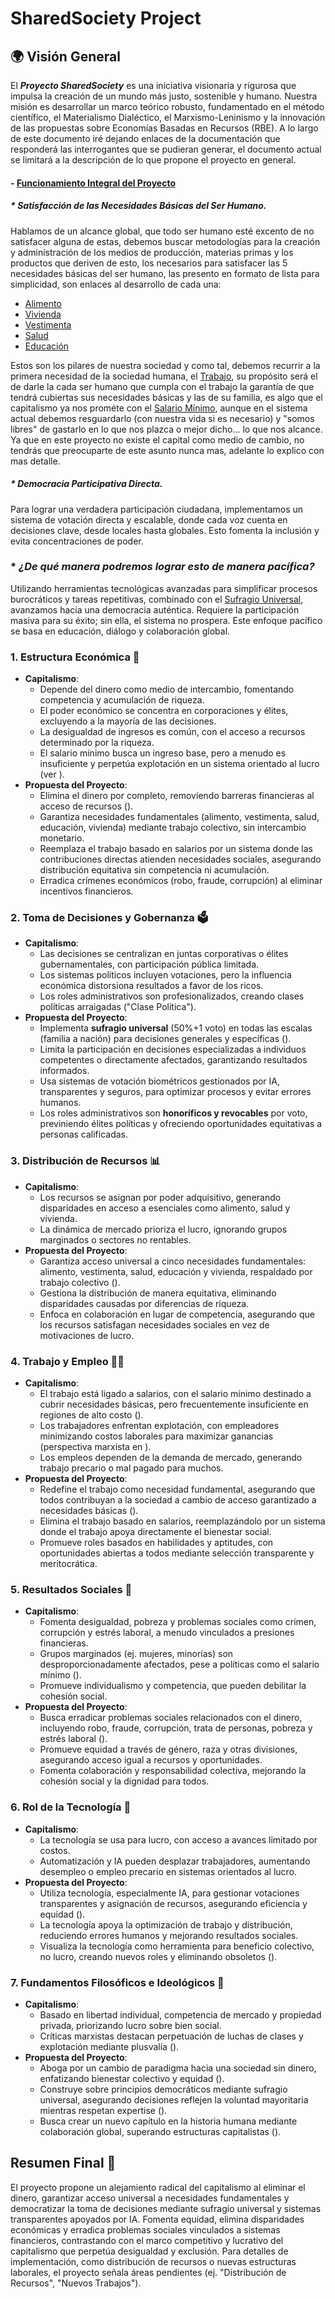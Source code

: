 # SharedSociety Project

## 🌍 Visión General

El ***Proyecto SharedSociety*** es una iniciativa visionaria y rigurosa que impulsa la creación de un mundo más justo, sostenible y humano. Nuestra misión es desarrollar un marco teórico robusto, fundamentado en el método científico, el Materialismo Dialéctico, el Marxismo-Leninismo y la innovación de las propuestas sobre Economías Basadas en Recursos (RBE).
A lo largo de este documento iré dejando enlaces de la documentación que responderá las interrogantes que se pudieran generar, el documento actual se limitará a la descripción de lo que propone el proyecto en general.

#### - [Funcionamiento Integral del Proyecto](https://github.com/NegroBolchevique/SharedSocietyProject/blob/9a42a4e9afd33ae180c2fa8b5f175cf715292224/the-shared-society-project/funcionamiento.md)
##### * *Satisfacción de las Necesidades Básicas del Ser Humano.*
Hablamos de un alcance global, que todo ser humano esté excento de no satisfacer alguna de estas, debemos buscar metodologías para la creación y administración de los medios de producción, materias primas y los productos que deriven de esto, los necesarios para satisfacer las 5 necesidades básicas del ser humano, las presento en formato de lista para simplicidad, son enlaces al desarrollo de cada una:

- [Alimento](https://github.com/NegroBolchevique/SharedSocietyProject/blob/9a42a4e9afd33ae180c2fa8b5f175cf715292224/the-shared-society-project/fundamentos-y-conceptos/necesidades-basicas-universales/alimento.md)
- [Vivienda](https://github.com/NegroBolchevique/SharedSocietyProject/blob/9a42a4e9afd33ae180c2fa8b5f175cf715292224/the-shared-society-project/fundamentos-y-conceptos/necesidades-basicas-universales/vivienda.md)
- [Vestimenta](https://github.com/NegroBolchevique/SharedSocietyProject/blob/9a42a4e9afd33ae180c2fa8b5f175cf715292224/the-shared-society-project/fundamentos-y-conceptos/necesidades-basicas-universales/vestimenta.md)
- [Salud](https://github.com/NegroBolchevique/SharedSocietyProject/blob/9a42a4e9afd33ae180c2fa8b5f175cf715292224/the-shared-society-project/fundamentos-y-conceptos/necesidades-basicas-universales/salud.md)
- [Educación](https://github.com/NegroBolchevique/SharedSocietyProject/blob/9a42a4e9afd33ae180c2fa8b5f175cf715292224/the-shared-society-project/fundamentos-y-conceptos/necesidades-basicas-universales/educacion.md)
      
Estos son los pilares de nuestra sociedad y como tal, debemos recurrir a la primera necesidad de la sociedad humana, el [Trabajo](https://github.com/NegroBolchevique/SharedSocietyProject/blob/9a42a4e9afd33ae180c2fa8b5f175cf715292224/the-shared-society-project/fundamentos-y-conceptos/necesidades-basicas-universales/trabajo.md), su propósito será el de darle la cada ser humano que cumpla con el trabajo la garantía de que tendrá cubiertas sus necesidades básicas y las de su familia, es algo que el capitalismo ya nos prométe con el [Salario Mínimo](https://github.com/NegroBolchevique/SharedSocietyProject/blob/9a42a4e9afd33ae180c2fa8b5f175cf715292224/the-shared-society-project/fundamentos-y-conceptos/salario-minimo.md), aunque en el sistema actual debemos resguardarlo (con nuestra vida si es necesario) y "somos libres" de gastarlo en lo que nos plazca o mejor dicho... lo que nos alcance. Ya que en este proyecto no existe el capital como medio de cambio, no tendrás que preocuparte de este asunto nunca mas, adelante lo explico con mas detalle.

##### * *Democracia Participativa Directa.*
Para lograr una verdadera participación ciudadana, implementamos un sistema de votación directa y escalable, donde cada voz cuenta en decisiones clave, desde locales hasta globales. Esto fomenta la inclusión y evita concentraciones de poder.

### * *¿De qué manera podremos lograr esto de manera pacífica?*
Utilizando herramientas tecnológicas avanzadas para simplificar procesos burocráticos y tareas repetitivas, combinado con el [Sufragio Universal](https://github.com/NegroBolchevique/SharedSocietyProject/blob/9a42a4e9afd33ae180c2fa8b5f175cf715292224/the-shared-society-project/fundamentos-y-conceptos/sufragio-universal.md), avanzamos hacia una democracia auténtica. Requiere la participación masiva para su éxito; sin ella, el sistema no prospera. Este enfoque pacífico se basa en educación, diálogo y colaboración global.

### 1. **Estructura Económica** 🚀
- **Capitalismo**:
  - Depende del dinero como medio de intercambio, fomentando competencia y acumulación de riqueza.
  - El poder económico se concentra en corporaciones y élites, excluyendo a la mayoría de las decisiones.
  - La desigualdad de ingresos es común, con el acceso a recursos determinado por la riqueza.
  - El salario mínimo busca un ingreso base, pero a menudo es insuficiente y perpetúa explotación en un sistema orientado al lucro (ver ).
- **Propuesta del Proyecto**:
  - Elimina el dinero por completo, removiendo barreras financieras al acceso de recursos ().
  - Garantiza necesidades fundamentales (alimento, vestimenta, salud, educación, vivienda) mediante trabajo colectivo, sin intercambio monetario.
  - Reemplaza el trabajo basado en salarios por un sistema donde las contribuciones directas atienden necesidades sociales, asegurando distribución equitativa sin competencia ni acumulación.
  - Erradica crímenes económicos (robo, fraude, corrupción) al eliminar incentivos financieros.

### 2. **Toma de Decisiones y Gobernanza** 🗳️
- **Capitalismo**:
  - Las decisiones se centralizan en juntas corporativas o élites gubernamentales, con participación pública limitada.
  - Los sistemas políticos incluyen votaciones, pero la influencia económica distorsiona resultados a favor de los ricos.
  - Los roles administrativos son profesionalizados, creando clases políticas arraigadas ("Clase Política").
- **Propuesta del Proyecto**:
  - Implementa **sufragio universal** (50%+1 voto) en todas las escalas (familia a nación) para decisiones generales y específicas ().
  - Limita la participación en decisiones especializadas a individuos competentes o directamente afectados, garantizando resultados informados.
  - Usa sistemas de votación biométricos gestionados por IA, transparentes y seguros, para optimizar procesos y evitar errores humanos.
  - Los roles administrativos son **honoríficos y revocables** por voto, previniendo élites políticas y ofreciendo oportunidades equitativas a personas calificadas.

### 3. **Distribución de Recursos** 📊
- **Capitalismo**:
  - Los recursos se asignan por poder adquisitivo, generando disparidades en acceso a esenciales como alimento, salud y vivienda.
  - La dinámica de mercado prioriza el lucro, ignorando grupos marginados o sectores no rentables.
- **Propuesta del Proyecto**:
  - Garantiza acceso universal a cinco necesidades fundamentales: alimento, vestimenta, salud, educación y vivienda, respaldado por trabajo colectivo ().
  - Gestiona la distribución de manera equitativa, eliminando disparidades causadas por diferencias de riqueza.
  - Enfoca en colaboración en lugar de competencia, asegurando que los recursos satisfagan necesidades sociales en vez de motivaciones de lucro.

### 4. **Trabajo y Empleo** 👷‍♂️
- **Capitalismo**:
  - El trabajo está ligado a salarios, con el salario mínimo destinado a cubrir necesidades básicas, pero frecuentemente insuficiente en regiones de alto costo ().
  - Los trabajadores enfrentan explotación, con empleadores minimizando costos laborales para maximizar ganancias (perspectiva marxista en ).
  - Los empleos dependen de la demanda de mercado, generando trabajo precario o mal pagado para muchos.
- **Propuesta del Proyecto**:
  - Redefine el trabajo como necesidad fundamental, asegurando que todos contribuyan a la sociedad a cambio de acceso garantizado a necesidades básicas ().
  - Elimina el trabajo basado en salarios, reemplazándolo por un sistema donde el trabajo apoya directamente el bienestar social.
  - Promueve roles basados en habilidades y aptitudes, con oportunidades abiertas a todos mediante selección transparente y meritocrática.

### 5. **Resultados Sociales** 🤝
- **Capitalismo**:
  - Fomenta desigualdad, pobreza y problemas sociales como crimen, corrupción y estrés laboral, a menudo vinculados a presiones financieras.
  - Grupos marginados (ej. mujeres, minorías) son desproporcionadamente afectados, pese a políticas como el salario mínimo ().
  - Promueve individualismo y competencia, que pueden debilitar la cohesión social.
- **Propuesta del Proyecto**:
  - Busca erradicar problemas sociales relacionados con el dinero, incluyendo robo, fraude, corrupción, trata de personas, pobreza y estrés laboral ().
  - Promueve equidad a través de género, raza y otras divisiones, asegurando acceso igual a recursos y oportunidades.
  - Fomenta colaboración y responsabilidad colectiva, mejorando la cohesión social y la dignidad para todos.

### 6. **Rol de la Tecnología** 🤖
- **Capitalismo**:
  - La tecnología se usa para lucro, con acceso a avances limitado por costos.
  - Automatización y IA pueden desplazar trabajadores, aumentando desempleo o empleo precario en sistemas orientados al lucro.
- **Propuesta del Proyecto**:
  - Utiliza tecnología, especialmente IA, para gestionar votaciones transparentes y asignación de recursos, asegurando eficiencia y equidad ().
  - La tecnología apoya la optimización de trabajo y distribución, reduciendo errores humanos y mejorando resultados sociales.
  - Visualiza la tecnología como herramienta para beneficio colectivo, no lucro, creando nuevos roles y eliminando obsoletos ().

### 7. **Fundamentos Filosóficos e Ideológicos** 📖
- **Capitalismo**:
  - Basado en libertad individual, competencia de mercado y propiedad privada, priorizando lucro sobre bien social.
  - Críticas marxistas destacan perpetuación de luchas de clases y explotación mediante plusvalía ().
- **Propuesta del Proyecto**:
  - Aboga por un cambio de paradigma hacia una sociedad sin dinero, enfatizando bienestar colectivo y equidad ().
  - Construye sobre principios democráticos mediante sufragio universal, asegurando decisiones reflejen la voluntad mayoritaria mientras respetan expertise ().
  - Busca crear un nuevo capítulo en la historia humana mediante colaboración global, superando estructuras capitalistas ().

## Resumen Final 📝
El proyecto propone un alejamiento radical del capitalismo al eliminar el dinero, garantizar acceso universal a necesidades fundamentales y democratizar la toma de decisiones mediante sufragio universal y sistemas transparentes apoyados por IA. Fomenta equidad, elimina disparidades económicas y erradica problemas sociales vinculados a sistemas financieros, contrastando con el marco competitivo y lucrativo del capitalismo que perpetúa desigualdad y exclusión.
Para detalles de implementación, como distribución de recursos o nuevas estructuras laborales, el proyecto señala áreas pendientes (ej. "Distribución de Recursos", "Nuevos Trabajos").
